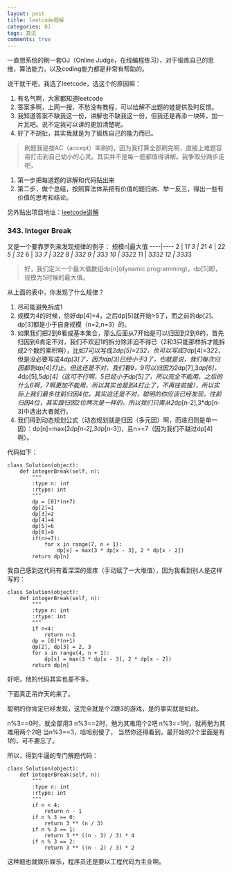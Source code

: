 ```yaml
---
layout: post
title: leetcode题解
categories: OJ
tags: 算法
comments: true
---
```


一直想系统的刷一套OJ（Online Judge，在线编程练习），对于锻炼自己的思维，算法能力，以及coding能力都是非常有帮助的。

说干就干吧，我选了leetcode，选这个的原因嘛：
1. 有名气啊，大家都知道leetcode
2. 答案多啊，上网一搜，不愁没有教程，可以给解不出题的娃提供及时反馈。
3. 我知道答案不缺我这一份，讲解也不缺我这一份，但我还是再添一块砖，加一片瓦吧。说不定我可以讲的更加清楚呢。
4. 好了不胡扯，其实我就是为了锻炼自己的能力而已。

>刷题我是按AC（accept）率刷的，因为我打算全部刷完啊，直接上难题容易打击到自己幼小的心灵。其实并不是每一题都值得讲解。我争取分两步走吧，
1. 第一步把每道题的讲解和代码贴出来
2. 第二步，做个总结，按照算法体系把有价值的题归纳、举一反三，得出一些有价值的思考和结论。

另外贴出项目地址：[leetcode讲解](https://github.com/liuqinh2s/leetcode)

### 343. Integer Break

又是一个要靠罗列来发现规律的例子：
规模n|最大值
----|----
2   | 1*1
3   | 2*1
4   | 2*2
5   | 3*2
6   | 3*3
7   | 3*2*2
8   | 3*3*2
9   | 3*3*3
10  | 3*3*2*2
11  | 3*3*3*2
12  | 3*3*3*3

>好，我们定义一个最大值数组dp[n](dynamic programming)，dp[5]即，规模为5时候的最大值。

从上面的表中，你发现了什么规律？

1. 尽可能避免拆成1
2. 规模为4的时候，恰好dp[4]=4，之后dp[5]就开始>5了，而之前的dp[2]、dp[3]都是小于自身规模（n=2,n=3）的。
3. 如果我们把2到6看成基本集合，那么后面从7开始是可以归因到2到6的，首先归因到6肯定不对，我们不欢迎1的拆分除非迫不得已（2和3只能那样拆才能拆成2个数的乘积啊），比如7可以写成2*dp[5]=2*3*2，也可以写成3*dp[4]=3*2*2，但是没必要写成4*dp[3]了，因为dp[3]已经小于3了，也就是说，我们每次归因都到dp[4]打止。但这还是不对，我们看9，9可以归因为2*dp[7],3*dp[6]，4*dp[5],5*dp[4]（这可不行啊，5已经小于dp[5]了，所以完全不能用，之后的什么6啊，7啊更加不能用，所以其实也是到4打止了，不再往前搜），所以实际上我们最多往前归因4位。其实这还是不对，聪明的你应该已经发现，往前归因4位，其实跟归因2位两次是一样的。所以我们只需从2*dp[n-2],3*dp[n-3]中选出大者就行。
4. 我们得到动态规划公式（动态规划就是归因（多元因）啊，而递归则是单一因）：dp[n]=max(2*dp[n-2],3*dp[n-3])，且n>=7（因为我们不越过dp[4]啊）。

代码如下：

```
class Solution(object):
    def integerBreak(self, n):
        """
        :type n: int
        :rtype: int
        """
        dp = [0]*(n+7)
        dp[2]=1
        dp[3]=2
        dp[4]=4
        dp[5]=6
        dp[6]=9
        if(n>=7):
            for x in range(7, n + 1):
                dp[x] = max(3 * dp[x - 3], 2 * dp[x - 2])
        return dp[n]
```

我自己感到这代码有着深深的蛋疼（手动赋了一大堆值），因为我看到别人是这样写的：

```
class Solution(object):
    def integerBreak(self, n):
        """
        :type n: int
        :rtype: int
        """
        if n<4:
            return n-1
        dp = [0]*(n+1)
        dp[2], dp[3] = 2, 3
        for x in range(4, n + 1):
            dp[x] = max(3 * dp[x - 3], 2 * dp[x - 2])
        return dp[n]
```

好吧，他的代码其实也差不多。

下面真正吊炸天的来了。

聪明的你肯定已经发现，这完全就是个2跟3的游戏，是的事实就是如此。

n%3==0时，就全部用3
n%3==2时，勉为其难用个2吧
n%3==1时，就再勉为其难用两个2吧
当n%3==3，哈哈别傻了，
当然你还得看到，最开始的2个里面是有1的，可不要忘了。

所以，得到牛逼的专门解题代码：

```
class Solution(object):
    def integerBreak(self, n):
        """
        :type n: int
        :rtype: int
        """
        if n < 4:
            return n - 1
        if n % 3 == 0:
            return 3 ** (n / 3)
        if n % 3 == 1:
            return 3 ** ((n - 3) / 3) * 4
        if n % 3 == 2:
            return 3 ** ((n - 2) / 3) * 2
```

这种题也就娱乐娱乐，程序员还是要以工程代码为主业啊。
